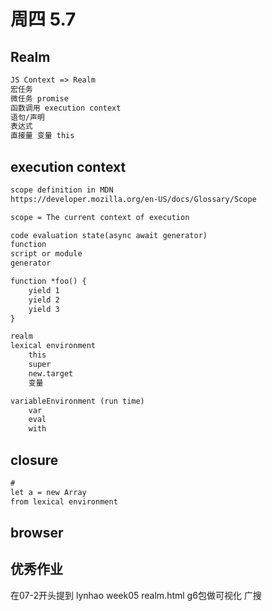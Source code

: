 # 周四 5.7
## Realm
```md
JS Context => Realm
宏任务
微任务 promise
函数调用 execution context
语句/声明
表达式
直接量 变量 this
```
## execution context
```md
scope definition in MDN
https://developer.mozilla.org/en-US/docs/Glossary/Scope

scope = The current context of execution
```

```md
code evaluation state(async await generator)
function
script or module
generator

function *foo() {
    yield 1
    yield 2
    yield 3
}

realm
lexical environment
    this
    super
    new.target
    变量

variableEnvironment (run time)
    var
    eval
    with
```

## closure

```md
#
let a = new Array
from lexical environment
```


## browser

## 优秀作业
在07-2开头提到
lynhao week05 realm.html
g6包做可视化
广搜
